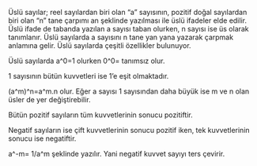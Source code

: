 Üslü sayılar; reel sayılardan biri olan “a” sayısının, pozitif doğal sayılardan biri olan “n” tane çarpımı an şeklinde yazılması ile üslü ifadeler elde edilir. Üslü ifade de tabanda yazılan a sayısı taban olurken, n sayısı ise üs olarak tanımlanır. Üslü sayılarda a sayısını n tane yan yana yazarak çarpmak anlamına gelir. Üslü sayılarda çeşitli özellikler bulunuyor.

Üslü sayılarda a^0=1 olurken 0^0= tanımsız olur.

1 sayısının bütün kuvvetleri ise 1’e eşit olmaktadır.

(a^m)^n=a^m.n olur. Eğer a sayısı 1 sayısından daha büyük ise m ve n olan üsler de yer değiştirebilir.

Bütün pozitif sayıların tüm kuvvetlerinin sonucu pozitiftir.

Negatif sayıların ise çift kuvvetlerinin sonucu pozitif iken, tek kuvvetlerinin sonucu ise negatiftir.

a^-m= 1/a^m şeklinde yazılır. Yani negatif kuvvet sayıyı ters çevirir.
